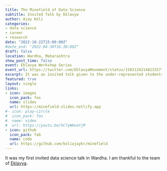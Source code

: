 ```yaml
---
title: The Minefield of Data Science
subtitle: Invited Talk by Eklavya
author: Ajay Koli
categories:
- data science
- career
- research
date: "2022-10-22T15:00:00Z"
#date_end: "2022-04-30T16:30:00Z"
draft: false
location: Wardha, Maharashtra 
show_post_time: false
event: Eklavya Workshop Series
event_url: https://twitter.com/EklavyaMovement/status/1583124214823157761/photo/2
excerpt: It was an invited talk given to the under-represented students from the different parts of India. 
featured: true
layout: single
links:
- icon: images
  icon_pack: fas
  name: slides
  url: https://minefield-slides.netlify.app
#- icon: play-circle
#  icon_pack: fas
#  name: video
#  url: https://youtu.be/hC7yWHveYjM
- icon: github
  icon_pack: fab
  name: code
  url: https://github.com/koliajaykr/minefield
---
```


It was my first invited data science talk in Wardha. I am thankful to the team of [Eklavya](https://linktr.ee/EklavyaIndiaMovement).
